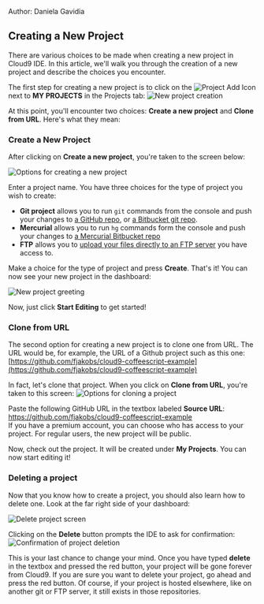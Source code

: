 Author: Daniela Gavidia

## Creating a New Project

There are various choices to be made when creating a new project in Cloud9 IDE. In this article, we'll walk you through the creation of a new project and describe the choices you encounter.

The first step for creating a new project is to click on the ![Project Add Icon](./icons/projectPlusIcon.png) next to **MY PROJECTS**  in the Projects tab:
![New project creation](./images/newProject.png)

At this point, you'll encounter two choices: **Create a new project** and **Clone from URL**. Here's what they mean:

### Create a New Project

After clicking on **Create a new project**, you're taken to the screen below:

![Options for creating a new project](./images/createNewProjectOptions.png)

Enter a project name. You have three choices for the type of project you wish to create:

* **Git project** allows you to run `git` commands from the console and push your changes to [a GitHub repo](setting_up_github_project), or [a Bitbucket git repo](./setting_up_bitbucket_project.html).
* **Mercurial** allows you to run `hg` commands form the console and push your changes to [a Mercurial Bitbucket repo](./setting_up_bitbucket_project.html)
* **FTP** allows you to [upload your files directly to an FTP server](./ftp_projects.html) you have access to.

Make a choice for the type of project and press **Create**. That's it! You can now see your new project in the dashboard:

![New project greeting](./images/createdProject.png)

Now, just click **Start Editing** to get started!

### Clone from URL

The second option for creating a new project is to clone one from URL. The URL would be, for example, the URL of a Github project such as this one: [https://github.com/fjakobs/cloud9-coffeescript-example](https://github.com/fjakobs/cloud9-coffeescript-example)

In fact, let's clone that project. When you click on **Clone from URL**, you're taken to this screen:
![Options for cloning a project](./images/cloneProjectOptions.png)

Paste the following GitHub URL in the textbox labeled **Source URL**: https://github.com/fjakobs/cloud9-coffeescript-example  
If you have a premium account, you can choose who has access to your project. For regular users, the new project will be public.

Now, check out the project. It will be created under **My Projects**. You can now start editing it!

### Deleting a project

Now that you know how to create a project, you should also learn how to delete one. Look at the far right side of your dashboard:

![Delete project screen](./images/deleteProject.png)

Clicking on the **Delete** button prompts the IDE to ask for confirmation:
![Confirmation of project deletion](./images/deleteConfirmation.png)

This is your last chance to change your mind. Once you have typed **delete** in the textbox and pressed the red button, your project will be gone forever from Cloud9. If you are sure you want to delete your project, go ahead and press the red button. Of course, if your project is hosted elsewhere, like on another git or FTP server, it still exists in those repositories.

